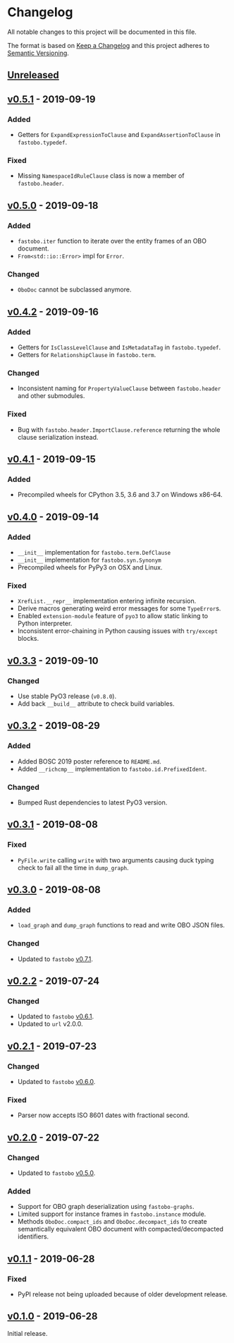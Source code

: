 # Changelog
All notable changes to this project will be documented in this file.

The format is based on [Keep a Changelog](http://keepachangelog.com/en/1.0.0/)
and this project adheres to [Semantic Versioning](http://semver.org/spec/v2.0.0.html).


## [Unreleased]

[Unreleased]: https://github.com/fastobo/fastobo-py/compare/v0.5.1...HEAD


## [v0.5.1] - 2019-09-19

[v0.5.1]: https://github.com/fastobo/fastobo-py/compare/v0.5.0...v0.5.1

### Added
- Getters for `ExpandExpressionToClause` and `ExpandAssertionToClause` in
 `fastobo.typedef`.

### Fixed
- Missing `NamespaceIdRuleClause` class is now a member of `fastobo.header`.


## [v0.5.0] - 2019-09-18

[v0.5.0]: https://github.com/fastobo/fastobo-py/compare/v0.4.2...v0.5.0

### Added
- `fastobo.iter` function to iterate over the entity frames of an OBO document.
- `From<std::io::Error>` impl for `Error`.

### Changed
- `OboDoc` cannot be subclassed anymore.


## [v0.4.2] - 2019-09-16

[v0.4.2]: https://github.com/fastobo/fastobo-py/compare/v0.4.1...v0.4.2

### Added
- Getters for `IsClassLevelClause` and `IsMetadataTag` in `fastobo.typedef`.
- Getters for `RelationshipClause` in `fastobo.term`.

### Changed
- Inconsistent naming for `PropertyValueClause` between `fastobo.header`
  and other submodules.

### Fixed
- Bug with `fastobo.header.ImportClause.reference` returning the whole clause
  serialization instead.


## [v0.4.1] - 2019-09-15

[v0.4.1]: https://github.com/fastobo/fastobo-py/compare/v0.4.0...v0.4.1

### Added
- Precompiled wheels for CPython 3.5, 3.6 and 3.7 on Windows x86-64.


## [v0.4.0] - 2019-09-14

[v0.4.0]: https://github.com/fastobo/fastobo-py/compare/v0.3.3...v0.4.0

### Added 
- `__init__` implementation for `fastobo.term.DefClause`
- `__init__` implementation for `fastobo.syn.Synonym`
- Precompiled wheels for PyPy3 on OSX and Linux.

### Fixed
- `XrefList.__repr__` implementation entering infinite recursion.
- Derive macros generating weird error messages for some `TypeError`s.
- Enabled `extension-module` feature of `pyo3` to allow static linking to Python interpreter.
- Inconsistent error-chaining in Python causing issues with `try/except` blocks.


## [v0.3.3] - 2019-09-10

[v0.3.3]: https://github.com/fastobo/fastobo-py/compare/v0.3.2...v0.3.3

### Changed
- Use stable PyO3 release (`v0.8.0`).
- Add back `__build__` attribute to check build variables.


## [v0.3.2] - 2019-08-29

[v0.3.2]: https://github.com/fastobo/fastobo-py/compare/v0.3.1...v0.3.2

### Added
- Added BOSC 2019 poster reference to `README.md`.
- Added `__richcmp__` implementation to `fastobo.id.PrefixedIdent`.

### Changed
- Bumped Rust dependencies to latest PyO3 version.


## [v0.3.1] - 2019-08-08

[v0.3.1]: https://github.com/fastobo/fastobo-py/compare/v0.3.0...v0.3.1

### Fixed
- `PyFile.write` calling `write` with two arguments causing duck typing check
  to fail all the time in `dump_graph`.


## [v0.3.0] - 2019-08-08

[v0.3.0]: https://github.com/fastobo/fastobo-py/compare/v0.2.2...v0.3.0

### Added
- `load_graph` and `dump_graph` functions to read and write OBO JSON files.

### Changed
- Updated to `fastobo` [v0.7.1](https://github.com/fastobo/fastobo/blob/master/CHANGELOG.md#v071---2019-08-08).


## [v0.2.2] - 2019-07-24

[v0.2.2]: https://github.com/fastobo/fastobo-py/compare/v0.2.1...v0.2.2

### Changed
- Updated to `fastobo` [v0.6.1](https://github.com/fastobo/fastobo/blob/master/CHANGELOG.md#v061---2019-07-24).
- Updated to `url` v2.0.0.


## [v0.2.1] - 2019-07-23

[v0.2.1]: https://github.com/fastobo/fastobo-py/compare/v0.2.0...v0.2.1

### Changed
- Updated to `fastobo` [v0.6.0](https://github.com/fastobo/fastobo/blob/master/CHANGELOG.md#v060---2019-07-23).

### Fixed
- Parser now accepts ISO 8601 dates with fractional second.


## [v0.2.0] - 2019-07-22

[v0.2.0]: https://github.com/fastobo/fastobo-py/compare/v0.1.1...v0.2.0

### Changed
- Updated to `fastobo` [v0.5.0](https://github.com/fastobo/fastobo/blob/master/CHANGELOG.md#v050---2019-07-15).

### Added
- Support for OBO graph deserialization using `fastobo-graphs`.
- Limited support for instance frames in `fastobo.instance` module.
- Methods `OboDoc.compact_ids` and `OboDoc.decompact_ids` to create semantically
  equivalent OBO document with compacted/decompacted identifiers.


## [v0.1.1] - 2019-06-28

[v0.1.1]: https://github.com/fastobo/fastobo-py/compare/v0.1.0...v0.1.1

### Fixed
- PyPI release not being uploaded because of older development release.


## [v0.1.0] - 2019-06-28

[v0.1.0]: https://github.com/fastobo/fastobo-py/compare/77dd00c...v0.1.0

Initial release.

